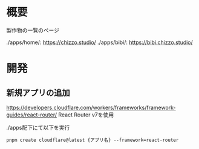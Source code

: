 # 概要
製作物の一覧のページ

./apps/home/: https://chizzo.studio/
./apps/bibi/: https://bibi.chizzo.studio/


# 開発

## 新規アプリの追加

https://developers.cloudflare.com/workers/frameworks/framework-guides/react-router/
React Router v7を使用

./apps配下にて以下を実行

```
pnpm create cloudflare@latest {アプリ名} --framework=react-router
```
